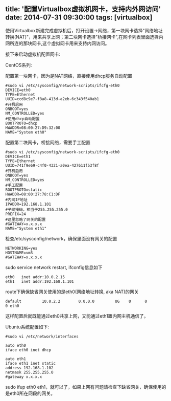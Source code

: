 title: '配置Virtualbox虚拟机网卡，支持内外网访问'
date: 2014-07-31 09:30:00
tags: [virtualbox]
---

使用Virtualbox新建完成虚拟机后，打开设置->网络，第一块网卡选择"网络地址转换(NAT)"，用来共享上网；第二块网卡选择"桥接网卡",在网卡列表里面选择内网所连的那块网卡,这个虚拟网卡用来支持内网访问。

接下来启动虚拟机配置网卡:

CentOS系列:

配置第一块网卡，因为是NAT网络，直接使用dhcp服务自动配置

```config
#sudo vi /etc/sysconfig/network-scripts/ifcfg-eth0
DEVICE=eth0
TYPE=Ethernet
UUID=ccd8c9e7-f8a8-413d-a2eb-6c343f540ab1
#开机启用
ONBOOT=yes
NM_CONTROLLED=yes
#使用dhcp自动配置
BOOTPROTO=dhcp
HWADDR=08:00:27:D9:32:00
NAME="System eth0"
```

配置第二块网卡，桥接网络，需要手工配置

```config
#sudo vi /etc/sysconfig/network-scripts/ifcfg-eth0
DEVICE=eth1
TYPE=Ethernet
UUID=741f9e69-c4f0-4321-a0ea-427611f53f8f
#开机启用
ONBOOT=yes
NM_CONTROLLED=yes
#手工配置
BOOTPROTO=static
HWADDR=08:00:27:78:C1:DF
#内网IP地址
IPADDR=192.168.1.101
#子网掩码，相当于255.255.255.0
PREFIX=24
#这里忽略了网关的配置
#GATEWAY=x.x.x.x
NAME="System eth1"
```

检查/etc/sysconfig/network，确保里面没有网关的配置

```config
NETWORKING=yes
HOSTNAME=vm3
#GATEWAY=x.x.x.x
```

sudo service network restart, ifconfig信息如下

```config
eth0   inet addr:10.0.2.15  
eth1   inet addr:192.168.1.101
```

route下确保缺省网关使用的是eth0(网络地址转换, aka NAT)的网关

```config
default         10.0.2.2        0.0.0.0         UG    0      0        0 eth0
```

这样配置后就既能通过eth0共享上网，又能通过eth1跟内网主机通信了。

Ubuntu系统配置如下:

```config
#sudo vi /etc/network/interfaces

auto eth0
iface eth0 inet dhcp

auto eth1
iface eth1 inet static
address 192.168.1.102
netmask 255.255.255.0
#gateway x.x.x.x
```

sudo ifup eth0 eth1，就可以了，如果上网有问题请检查下缺省网关，确保使用的是eth0所在网段的网关。